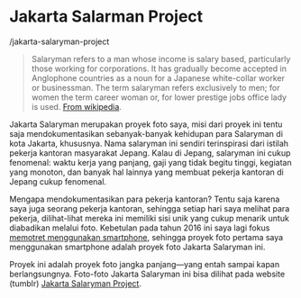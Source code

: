 # Jakarta Salarman Project

/jakarta-salaryman-project

> Salaryman refers to a man whose income is salary based, particularly those working for corporations. It has gradually become accepted in Anglophone countries as a noun for a Japanese white-collar worker or businessman. The term salaryman refers exclusively to men; for women the term career woman or, for lower prestige jobs office lady is used. [From wikipedia](https://en.m.wikipedia.org/wiki/Salaryman).

Jakarta Salaryman merupakan proyek foto saya, misi dari proyek ini tentu saja mendokumentasikan sebanyak-banyak kehidupan para Salaryman di kota Jakarta, khususnya. Nama salaryman ini sendiri terinspirasi dari istilah pekerja kantoran masyarakat Jepang. Kalau di Jepang, salaryman ini cukup fenomenal: waktu kerja yang panjang, gaji yang tidak begitu tinggi, kegiatan yang monoton, dan banyak hal lainnya yang membuat pekerja kantoran di Jepang cukup fenomenal.

Mengapa mendokumentasikan para pekerja kantoran? Tentu saja karena saya juga seorang pekerja kantoran, sehingga setiap hari saya melihat para pekerja, dilihat-lihat mereka ini memiliki sisi unik yang cukup menarik untuk diabadikan melalui foto. Kebetulan pada tahun 2016 ini saya lagi fokus [memotret menggunakan smartphone](/mobile-photography-di-tahun-2016), sehingga proyek foto pertama saya menggunakan smartphone adalah proyek foto Jakarta Salaryman ini.

Proyek ini adalah proyek foto jangka panjang—yang entah sampai kapan berlangsungnya. Foto-foto Jakarta Salaryman ini bisa dilihat pada website (tumblr) [Jakarta Salaryman Project](http://jakartasalaryman.tumblr.com).


